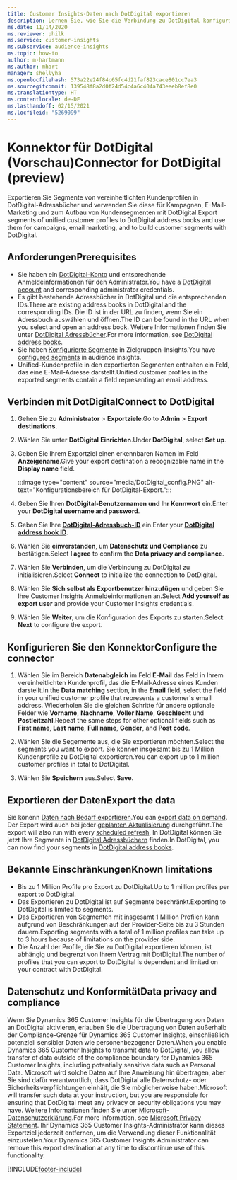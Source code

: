 ```yaml
---
title: Customer Insights-Daten nach DotDigital exportieren
description: Lernen Sie, wie Sie die Verbindung zu DotDigital konfigurieren.
ms.date: 11/14/2020
ms.reviewer: philk
ms.service: customer-insights
ms.subservice: audience-insights
ms.topic: how-to
author: m-hartmann
ms.author: mhart
manager: shellyha
ms.openlocfilehash: 573a22e24f84c65fc4d21faf823cace801cc7ea3
ms.sourcegitcommit: 139548f8a2d0f24d54c4a6c404a743eeeb8ef8e0
ms.translationtype: HT
ms.contentlocale: de-DE
ms.lasthandoff: 02/15/2021
ms.locfileid: "5269099"
---
```

# <a name="connector-for-dotdigital-preview"></a><span data-ttu-id="7c7f2-103">Konnektor für DotDigital (Vorschau)</span><span class="sxs-lookup"><span data-stu-id="7c7f2-103">Connector for DotDigital (preview)</span></span>

<span data-ttu-id="7c7f2-104">Exportieren Sie Segmente von vereinheitlichten Kundenprofilen in DotDigital-Adressbücher und verwenden Sie diese für Kampagnen, E-Mail-Marketing und zum Aufbau von Kundensegmenten mit DotDigital.</span><span class="sxs-lookup"><span data-stu-id="7c7f2-104">Export segments of unified customer profiles to DotDigital address books and use them for campaigns, email marketing, and to build customer segments with DotDigital.</span></span> 

## <a name="prerequisites"></a><span data-ttu-id="7c7f2-105">Anforderungen</span><span class="sxs-lookup"><span data-stu-id="7c7f2-105">Prerequisites</span></span>

-   <span data-ttu-id="7c7f2-106">Sie haben ein [DotDigital-Konto](https://dotdigital.com/) und entsprechende Anmeldeinformationen für den Administrator.</span><span class="sxs-lookup"><span data-stu-id="7c7f2-106">You have a [DotDigital account](https://dotdigital.com/) and corresponding administrator credentials.</span></span>
-   <span data-ttu-id="7c7f2-107">Es gibt bestehende Adressbücher in DotDigital und die entsprechenden IDs.</span><span class="sxs-lookup"><span data-stu-id="7c7f2-107">There are existing address books in DotDigital and the corresponding IDs.</span></span> <span data-ttu-id="7c7f2-108">Die ID ist in der URL zu finden, wenn Sie ein Adressbuch auswählen und öffnen.</span><span class="sxs-lookup"><span data-stu-id="7c7f2-108">The ID can be found in the URL when you select and open an address book.</span></span> <span data-ttu-id="7c7f2-109">Weitere Informationen finden Sie unter [DotDigital Adressbücher](https://support.dotdigital.com/hc/articles/212211968-Creating-an-address-book).</span><span class="sxs-lookup"><span data-stu-id="7c7f2-109">For more information, see [DotDigital address books](https://support.dotdigital.com/hc/articles/212211968-Creating-an-address-book).</span></span>
-   <span data-ttu-id="7c7f2-110">Sie haben [Konfigurierte Segmente](segments.md) in Zielgruppen-Insights.</span><span class="sxs-lookup"><span data-stu-id="7c7f2-110">You have [configured segments](segments.md) in audience insights.</span></span>
-   <span data-ttu-id="7c7f2-111">Unified-Kundenprofile in den exportierten Segmenten enthalten ein Feld, das eine E-Mail-Adresse darstellt.</span><span class="sxs-lookup"><span data-stu-id="7c7f2-111">Unified customer profiles in the exported segments contain a field representing an email address.</span></span>

## <a name="connect-to-dotdigital"></a><span data-ttu-id="7c7f2-112">Verbinden mit DotDigital</span><span class="sxs-lookup"><span data-stu-id="7c7f2-112">Connect to DotDigital</span></span>

1. <span data-ttu-id="7c7f2-113">Gehen Sie zu **Administrator** > **Exportziele**.</span><span class="sxs-lookup"><span data-stu-id="7c7f2-113">Go to **Admin** > **Export destinations**.</span></span>

1. <span data-ttu-id="7c7f2-114">Wählen Sie unter **DotDigital** **Einrichten**.</span><span class="sxs-lookup"><span data-stu-id="7c7f2-114">Under **DotDigital**, select **Set up**.</span></span>

1. <span data-ttu-id="7c7f2-115">Geben Sie Ihrem Exportziel einen erkennbaren Namen im Feld **Anzeigename**.</span><span class="sxs-lookup"><span data-stu-id="7c7f2-115">Give your export destination a recognizable name in the **Display name** field.</span></span>

   :::image type="content" source="media/DotDigital_config.PNG" alt-text="Konfigurationsbereich für DotDigital-Export.":::

1. <span data-ttu-id="7c7f2-117">Geben Sie Ihren **DotDigital-Benutzernamen und Ihr Kennwort** ein.</span><span class="sxs-lookup"><span data-stu-id="7c7f2-117">Enter your **DotDigital username and password**.</span></span>

1. <span data-ttu-id="7c7f2-118">Geben Sie Ihre **[DotDigital-Adressbuch-ID](https://support.dotdigital.com/hc/articles/212211968-Creating-an-address-book)** ein.</span><span class="sxs-lookup"><span data-stu-id="7c7f2-118">Enter your **[DotDigital address book ID](https://support.dotdigital.com/hc/articles/212211968-Creating-an-address-book)**.</span></span>

1. <span data-ttu-id="7c7f2-119">Wählen Sie **einverstanden**, um **Datenschutz und Compliance** zu bestätigen.</span><span class="sxs-lookup"><span data-stu-id="7c7f2-119">Select **I agree** to confirm the **Data privacy and compliance**.</span></span>

1. <span data-ttu-id="7c7f2-120">Wählen Sie **Verbinden**, um die Verbindung zu DotDigital zu initialisieren.</span><span class="sxs-lookup"><span data-stu-id="7c7f2-120">Select **Connect** to initialize the connection to DotDigital.</span></span>

1. <span data-ttu-id="7c7f2-121">Wählen Sie **Sich selbst als Exportbenutzer hinzufügen** und geben Sie Ihre Customer Insights Anmeldeinformationen an.</span><span class="sxs-lookup"><span data-stu-id="7c7f2-121">Select **Add yourself as export user** and provide your Customer Insights credentials.</span></span>

1. <span data-ttu-id="7c7f2-122">Wählen Sie **Weiter**, um die Konfiguration des Exports zu starten.</span><span class="sxs-lookup"><span data-stu-id="7c7f2-122">Select **Next** to configure the export.</span></span>

## <a name="configure-the-connector"></a><span data-ttu-id="7c7f2-123">Konfigurieren Sie den Konnektor</span><span class="sxs-lookup"><span data-stu-id="7c7f2-123">Configure the connector</span></span>

1. <span data-ttu-id="7c7f2-124">Wählen Sie im Bereich **Datenabgleich** im Feld **E-Mail** das Feld in Ihrem vereinheitlichten Kundenprofil, das die E-Mail-Adresse eines Kunden darstellt.</span><span class="sxs-lookup"><span data-stu-id="7c7f2-124">In the **Data matching** section, in the **Email** field, select the field in your unified customer profile that represents a customer's email address.</span></span> <span data-ttu-id="7c7f2-125">Wiederholen Sie die gleichen Schritte für andere optionale Felder wie **Vorname**, **Nachname**, **Voller Name**, **Geschlecht** und **Postleitzahl**.</span><span class="sxs-lookup"><span data-stu-id="7c7f2-125">Repeat the same steps for other optional fields such as **First name**, **Last name**, **Full name**, **Gender**, and **Post code**.</span></span>

1. <span data-ttu-id="7c7f2-126">Wählen Sie die Segemente aus, die Sie exportieren möchten.</span><span class="sxs-lookup"><span data-stu-id="7c7f2-126">Select the segments you want to export.</span></span> <span data-ttu-id="7c7f2-127">Sie können insgesamt bis zu 1 Million Kundenprofile zu DotDigital exportieren.</span><span class="sxs-lookup"><span data-stu-id="7c7f2-127">You can export up to 1 million customer profiles in total to DotDigital.</span></span>

1. <span data-ttu-id="7c7f2-128">Wählen Sie **Speichern** aus.</span><span class="sxs-lookup"><span data-stu-id="7c7f2-128">Select **Save**.</span></span>

## <a name="export-the-data"></a><span data-ttu-id="7c7f2-129">Exportieren der Daten</span><span class="sxs-lookup"><span data-stu-id="7c7f2-129">Export the data</span></span>

<span data-ttu-id="7c7f2-130">Sie könenn [Daten nach Bedarf exportieren](export-destinations.md).</span><span class="sxs-lookup"><span data-stu-id="7c7f2-130">You can [export data on demand](export-destinations.md).</span></span> <span data-ttu-id="7c7f2-131">Der Export wird auch bei jeder [geplanten Aktualisierung](system.md#schedule-tab) durchgeführt.</span><span class="sxs-lookup"><span data-stu-id="7c7f2-131">The export will also run with every [scheduled refresh](system.md#schedule-tab).</span></span> <span data-ttu-id="7c7f2-132">In DotDigital können Sie jetzt Ihre Segmente in [DotDigital Adressbüchern](https://support.dotdigital.com/hc/articles/212211968-Creating-an-address-book) finden.</span><span class="sxs-lookup"><span data-stu-id="7c7f2-132">In DotDigital, you can now find your segments in [DotDigital address books](https://support.dotdigital.com/hc/articles/212211968-Creating-an-address-book).</span></span>

## <a name="known-limitations"></a><span data-ttu-id="7c7f2-133">Bekannte Einschränkungen</span><span class="sxs-lookup"><span data-stu-id="7c7f2-133">Known limitations</span></span>

- <span data-ttu-id="7c7f2-134">Bis zu 1 Million Profile pro Export zu DotDigital.</span><span class="sxs-lookup"><span data-stu-id="7c7f2-134">Up to 1 million profiles per export to DotDigital.</span></span>
- <span data-ttu-id="7c7f2-135">Das Exportieren zu DotDigital ist auf Segmente beschränkt.</span><span class="sxs-lookup"><span data-stu-id="7c7f2-135">Exporting to DotDigital is limited to segments.</span></span>
- <span data-ttu-id="7c7f2-136">Das Exportieren von Segmenten mit insgesamt 1 Million Profilen kann aufgrund von Beschränkungen auf der Provider-Seite bis zu 3 Stunden dauern.</span><span class="sxs-lookup"><span data-stu-id="7c7f2-136">Exporting segments with a total of 1 million profiles can take up to 3 hours because of limitations on the provider side.</span></span> 
- <span data-ttu-id="7c7f2-137">Die Anzahl der Profile, die Sie zu DotDigital exportieren können, ist abhängig und begrenzt von Ihrem Vertrag mit DotDigital.</span><span class="sxs-lookup"><span data-stu-id="7c7f2-137">The number of profiles that you can export to DotDigital is dependent and limited on your contract with DotDigital.</span></span>

## <a name="data-privacy-and-compliance"></a><span data-ttu-id="7c7f2-138">Datenschutz und Konformität</span><span class="sxs-lookup"><span data-stu-id="7c7f2-138">Data privacy and compliance</span></span>

<span data-ttu-id="7c7f2-139">Wenn Sie Dynamics 365 Customer Insights für die Übertragung von Daten an DotDigital aktivieren, erlauben Sie die Übertragung von Daten außerhalb der Compliance-Grenze für Dynamics 365 Customer Insights, einschließlich potenziell sensibler Daten wie personenbezogener Daten.</span><span class="sxs-lookup"><span data-stu-id="7c7f2-139">When you enable Dynamics 365 Customer Insights to transmit data to DotDigital, you allow transfer of data outside of the compliance boundary for Dynamics 365 Customer Insights, including potentially sensitive data such as Personal Data.</span></span> <span data-ttu-id="7c7f2-140">Microsoft wird solche Daten auf Ihre Anweisung hin übertragen, aber Sie sind dafür verantwortlich, dass DotDigital alle Datenschutz- oder Sicherheitsverpflichtungen einhält, die Sie möglicherweise haben.</span><span class="sxs-lookup"><span data-stu-id="7c7f2-140">Microsoft will transfer such data at your instruction, but you are responsible for ensuring that DotDigital meet any privacy or security obligations you may have.</span></span> <span data-ttu-id="7c7f2-141">Weitere Informationen finden Sie unter [Microsoft-Datenschutzerklärung](https://go.microsoft.com/fwlink/?linkid=396732).</span><span class="sxs-lookup"><span data-stu-id="7c7f2-141">For more information, see [Microsoft Privacy Statement](https://go.microsoft.com/fwlink/?linkid=396732).</span></span>
<span data-ttu-id="7c7f2-142">Ihr Dynamics 365 Customer Insights-Administrator kann dieses Exportziel jederzeit entfernen, um die Verwendung dieser Funktionalität einzustellen.</span><span class="sxs-lookup"><span data-stu-id="7c7f2-142">Your Dynamics 365 Customer Insights Administrator can remove this export destination at any time to discontinue use of this functionality.</span></span>


[!INCLUDE[footer-include](../includes/footer-banner.md)]